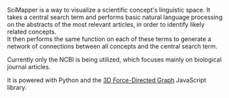 SciMapper is a way to visualize a scientific concept's linguistic space.
It takes a central search term and performs basic natural language processing on the abstracts of the most relevant articles, in order to identify likely related concepts.  
It then performs the same function on each of these terms to generate a network of connections between all concepts and the central search term.

Currently only the NCBI is being utilized, which focuses mainly on biological journal articles.

It is powered with Python and the [3D Force-Directed Graph](https://github.com/vasturiano/3d-force-graph) JavaScript library.   